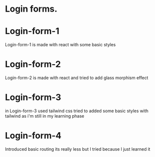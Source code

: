 # Login forms.

<h1>Login-form-1</h1>
<p>Login-form-1 is made with react with some basic styles</p>
<h1>Login-form-2</h1>
<p>Login-form-2 is made with react and tried to add glass morphism effect</p>
<h1>Login-form-3</h1>
<p>in Login-form-3 used tailwind css tried to added some basic styles with tailwind as i'm still in my learning phase</p>
<h1>Login-form-4</h1>
<p>Introduced basic routing its really less but I tried because I just learned it</p>
